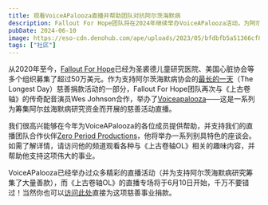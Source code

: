 ```yaml
---
title: 观看VoiceAPalooza直播并帮助团队对抗阿尔茨海默病
description: Fallout For Hope团队将在2024年继续举办VoiceAPalooza活动，为阿尔茨海默病的研究筹集资金。
pubDate: 2024-06-10
image: https://eso-cdn.denohub.com/ape/uploads/2023/05/bfdbfb5a51366cf80336652169dc8227.jpg
tags: ["社区"]
---
```


从2020年至今，[Fallout For Hope](https://falloutforhope.com/)已经为圣裘德儿童研究医院、美国心脏协会等多个组织募集了超过50万美元。作为支持阿尔茨海默病协会的[最长的一天](https://act.alz.org/site/SPageServer?pagename=the_longest_day)（The
Longest Day）慈善捐款活动的一部分，Fallout For Hope团队再次与《上古卷轴》的传奇配音演员Wes
Johnson合作，举办了[Voiceapalooza](https://falloutforhope.com/wes-johnsons-voiceapalooza/)——这是一系列为筹集阿尔兹海默病研究资金而开展的慈善活动直播。

我们很高兴能够在今年为VoiceAPalooza的各位成员提供帮助，并支持我们的直播团队合作伙伴[Zero Period Productions](https://www.twitch.tv/0periodproductions)，他将举办一系列别具特色的座谈会。
如需了解详情，请访问他的频道观看各种与《上古卷轴OL》相关的趣味内容，并帮助他支持这项伟大的事业。

VoiceAPalooza已经举办过众多精彩的直播活动（并为支持阿尔茨海默病研究筹集了大量善款），而《上古卷轴OL》的直播专场将于6月10日开始，千万不要错过！当然你也可以[访问此处](https://falloutforhope.com/wes-johnsons-voiceapalooza/)直接为这项慈善事业捐款。
